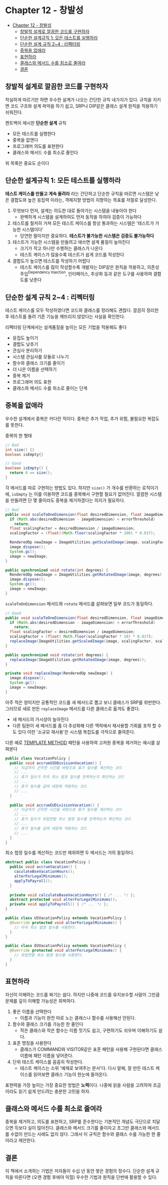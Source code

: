 # Chapter 12 - 창발성

<!-- @import "[TOC]" {cmd="toc" depthFrom=1 depthTo=6 orderedList=false} -->

<!-- code_chunk_output -->

- [Chapter 12 - 창발성](#chapter-12-창발성)
  - [창발적 설계로 깔끔한 코드를 구현하자](#창발적-설계로-깔끔한-코드를-구현하자)
  - [단순한 설계규칙 1: 모든 테스트를 실행하라](#단순한-설계규칙-1-모든-테스트를-실행하라)
  - [단순한 설계 규칙 2~4 : 리펙터링](#단순한-설계-규칙-2~4-리펙터링)
  - [중복을 없애라](#중복을-없애라)
  - [표현하라](#표현하라)
  - [클래스와 메서드 수를 최소로 줄여라](#클래스와-메서드-수를-최소로-줄여라)
  - [결론](#결론)

<!-- /code_chunk_output -->

## 창발적 설계로 깔끔한 코드를 구현하자
착실하게 따르기만 하면 우수한 설계가 나오는 간단한 규칙 네가지가 있다.
규칙을 지키면 코드 구조와 설계 파악을 하기 쉽고, SRP나 DIP같은 클래스 설계 원칙을 적용하기 쉬워진다.

켄트백이 제시한 **단순한 설계** 규칙
- 모든 테스트를 실행한다
- 중복을 없앤다
- 프로그래머 의도를 표현한다
- 클래스와 메서드 수를 최소로 줄인다

위 목록은 중요도 순이다

## 단순한 설계규칙 1: 모든 테스트를 실행하라
**테스트 케이스를 만들고 계속 돌려라** 라는 간단하고 단순한 규칙을 따르면
시스템은 낮은 결합도와 높은 응집력 이라는, 객체지향 방법이 지향하는 목표를 저절로 달성한다.

1. 무엇보다 먼저, 설계는 의도한 대로 돌아가는 시스템을 내놓아야 한다
    - 완벽하게 시스템을 설계하여도 먼저 동작을 하여야 검증이 가능하다
2. 테스트를 철저히 거쳐 모든 테스트 케이스를 항상 통과하는 시스템은 '테스트가 가능한 시스템이다'
    - 당연한 말이지만 중요하다. **테스트가 불가능한 시스템은 검증도 불가능하다**
3. 테스트가 가능한 시스템을 만들려고 애쓰면 설계 품질이 높아진다
    - 크기가 작고 하나만 수행하는 클래스가 나온다
    - 테스트 케이스가 많을수록 테스트가 쉽게 코드를 작성한다
4. 결합도가 높으면 테스트를 작성하기 어렵다
    - 테스트 케이스를 많이 작성할수록 개발자는 DIP같은 원칙을 적용하고, 의존성 주입<sup>Dependency Injection</sup>, 인터페이스, 추상화 등과 같은 도구를 사용하여 결합도를 낮춘다


## 단순한 설계 규칙 2~4 : 리펙터링
테스트 케이스를 모두 작성하였다면 코드와 클래스를 정리해도 괜찮다.
깔끔히 정리한 후 테스트를 돌려 기존 기능을 깨뜨리지 않았다는 사실을 확인한다.

리펙터링 단계에서는 설계품질을 높이는 모든 기법을 적용해도 좋다
- 응집도 높이기
- 결합도 낮추기
- 관심사 분리하기
- 시스템 관심사를 모듈로 나누기
- 함수와 클래스 크기를 줄이기
- 더 나은 이름을 선택하기
- 중복 제거
- 프로그래머 의도 표현
- 클래스와 메서드 수를 최소로 줄이는 단계


## 중복을 없애라
우수한 설계에서 중복은 커다란 적이다.
중복은 추가 작업, 추가 위험, 불필요한 복잡도를 뜻한다.


중복의 한 형태
```java
// Bad
int size() {}
boolean isEmpty{}
```
```java
// Good
boolean isEmpty() {
  return 0 == size();
}
```
각 메서드를 따로 구현하는 방법도 있다. 하지만 `size()` 가 개수를 반환하는 로직이기에, `isEmpty` 는 이를 이용하면 코드를 중복해서 구현할 필요가 없어진다.
깔끔한 시스템을 만들려면 단 몇 줄이라도 중복을 제거하겠다는 의지가 필요하다.


```java
// Bad
public void scaleToOneDimension(float desiredDimension, float imageDimension) {
  if (Math.abs(desiredDimension - imageDimension) < errorThreshold)
    return;
  float scalingFactor = desiredDimension / imageDimension;
  scalingFactor = (float)(Math.floor(scalingFactor * 100) * 0.01f);

  RenderedOp newImage = ImageUtilities.getScaledImage(image, scalingFactor, scalingFactor);
  image.dispose();
  System.gc();
  image = newImage;
}

public synchronized void rotate(int degrees) {
  RenderedOp newImage = ImageUtilities.getRotatedImage(image, degrees);
  image.dispose();
  System.gc();
  image = newImage;
}
```
`scaleToOnDimension` 메서드와 `rotate` 메서드를 살펴보면 일부 코드가 동일하다.

```java
// Good
public void scaleToOneDimension(float desiredDimension, float imageDimension) {
  if (Math.abs(desiredDimension - imageDimension) < errorThreshold)
    return;
  float scalingFactor = desiredDimension / imageDimension;
  scalingFactor = (float) Math.floor(scalingFactor * 10) * 0.01f);
  replaceImage(ImageUtilities.getScaledImage(image, scalingFactor, scalingFactor));
}

public synchronized void rotate(int degrees) {
  replaceImage(ImageUtilities.getRotatedImage(image, degrees));
}

private void replaceImage(RenderedOp newImage) {
  image.dispose();
  System.gc();
  image = newImage;
}
```
아주 적은 양이지만 공통적인 코드를 새 메서드로 뽑고 보니 클래스가 SRP를 위반한다. 그러므로 새로 만든 `replaceImage` 메서드를 다른 클래스로 옮겨도 좋겠다.

- 새 메서드의 가시성이 높아진다
- 다른 팀원이 새 메서드를 좀 더 추상화해 다른 맥락에서 재사용할 기회를 포착 할 수도 있다
이런 '소규모 재사용'은 시스템 복잡도를 극적으로 줄여준다. 



다른 예로 [TEMPLATE METHOD](https://beomseok95.tistory.com/245?category=1066005) 패턴을 사용하여 고차원 중복을 제거하는 예시를 살펴본다
```java
public class VacationPolicy {
  public void accrueUSDDivisionVacation() {
    // 지금까지 근무한 시간을 바탕으로 휴가 일수를 계산하는 코드
    // ...
    // 휴가 일수가 미국 최소 법정 일수를 만족하는지 확인하는 코드 
    // ...
    // 휴가 일수를 급여 대장에 적용하는 코드
    // ...
  }
  
  public void accrueEUDivisionVacation() {
    // 지금까지 근무한 시간을 바탕으로 휴가 일수를 계산하는 코드
    // ...
    // 휴가 일수가 유럽연합 최소 법정 일수를 만족하는지 확인하는 코드
    // ...
    // 휴가 일수를 급여 대장에 적용하는 코드
    // ...
  }
}
```
최소 법정 일수를 계산하는 코드만 제외하면 두 메서드는 거의 동일하다.
```java
abstract public class VacationPolicy {
  public void accrueVacation() {
    caculateBseVacationHours();
    alterForLegalMinimums();
    applyToPayroll();
  }
  
  private void calculateBaseVacationHours() { /* ... */ };
  abstract protected void alterForLegalMinimums();
  private void applyToPayroll() { /* ... */ };
}

public class USVacationPolicy extends VacationPolicy {
  @Override protected void alterForLegalMinimums() {
    // 미국 최소 법정 일수를 사용한다.
  }
}

public class EUVacationPolicy extends VacationPolicy {
  @Override protected void alterForLegalMinimums() {
    // 유럽연합 최소 법정 일수를 사용한다.
  }
}
```


## 표현하라
자신이 이해하는 코드를 짜기는 쉽다. 하지만 나중에 코드를 유지보수할 사람이 그만큼 문제를 깊이 이해할 가능성은 희박하다.

1. 좋은 이름을 선택한다
    - 이름과 기능이 완전 따로 노는 클래스나 함수를 사용해선 안된다.
2. 함수와 클래스 크기를 가능한 한 줄인다
    - 작은 클래스와 작은 함수는 이름 짓기도 쉽고, 구현하기도 쉬우며 이해하기도 쉽다.
3. 표준 명칭을 사용한다
    - 클래스가 COMMAND와 VISITOR같은 표준 패턴을 사용해 구현된다면 클래스 이름에 패턴 이름을 넣어준다.
4. 단위 테스트 케이스를 꼼꼼히 작성한다.
    - 테스트 케이스는 소위 '예제로 보여주는 문서'다. 다시 말해, 잘 만든 테스트 케이스를 읽어보면 클래스 기능이 한눈에 들어온다.

표현력을 가장 높이는 가장 중요한 방법은 **노력**이다.
나중에 읽을 사람을 고려하여 조금이라도 읽기 쉽게 만드려는 충분한 고민을 하자.


## 클래스와 메서드 수를 최소로 줄여라
중복을 제거하고, 의도를 표현하고, SRP를 준수한다는 기본적인 개념도 극단으로 치달으면 득보다 실이 많아진다. 클래스와 메서드 크기를 줄이자고 조그만 클래스와 메서드를 수없이 만드는 사례도 없지 않다. 그래서 이 규칙은 함수와 클래스 수를 가능한 한 줄이라고 제안한다.


## 결론
이 책에서 소개하는 기법은 저자들이 수십 년 동안 쌓은 경험의 정수다. 단순한 설계 규칙을 따른다면 (오랜 경험 후에야 익힐) 우수한 기법과 원칙을 단번에 활용할 수 있다.